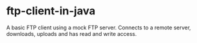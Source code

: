 # ftp-client-in-java
A basic FTP client using a mock FTP server. Connects to a remote server, downloads, uploads and has read and write access.
